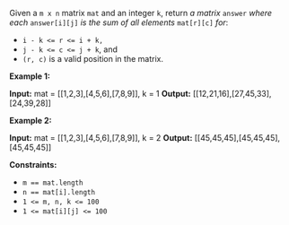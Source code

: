
Given a  `m x n`  matrix  `mat`  and an integer  `k`, return  _a matrix_  `answer`  _where each_  `answer[i][j]`  _is the sum of all elements_  `mat[r][c]`  _for_:

-   `i - k <= r <= i + k,`
-   `j - k <= c <= j + k`, and
-   `(r, c)`  is a valid position in the matrix.

**Example 1:**

**Input:** mat = [[1,2,3],[4,5,6],[7,8,9]], k = 1
**Output:** [[12,21,16],[27,45,33],[24,39,28]]

**Example 2:**

**Input:** mat = [[1,2,3],[4,5,6],[7,8,9]], k = 2
**Output:** [[45,45,45],[45,45,45],[45,45,45]]

**Constraints:**

-   `m == mat.length`
-   `n == mat[i].length`
-   `1 <= m, n, k <= 100`
-   `1 <= mat[i][j] <= 100`